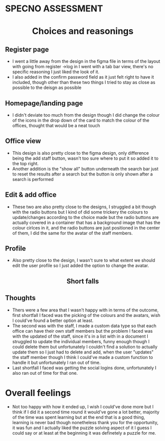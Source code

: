 # SPECNO ASSESSMENT

<h1 align="center">Choices and reasonings</h1>

## Register page

- I went a little away from the design in the figma file in terms of the layout with going from register ->log in I went with a tab bar view,
there's no specific reasoning I just liked the look of it. 
- I also added in the confirm password field as it just felt right to have it included, though other than these two things
I tried to stay as close as possible to the deisgn as possible
  
## Homepage/landing page
- I didn't deviate too much from the design though I did change the colour of the icons in the drop down of the card to 
match the colour of the offices, thought that would be a neat touch 

## Office view
- This design is also pretty close to the figma design, only difference being the add staff button, wasn't too sure where to put it 
so added it to the top right.
- Another addition is the "show all" button underneath the search bar just to reset the results after a search but the button is only 
shown after a search is performed
  
## Edit & add office 
- These two are also pretty close to the designs, I struggled a bit though with the radio buttons but I kind of did some trickery
the colours to update/changes according to the choice made but the radio buttons are actually covered in a container that has a background image that has the colour cirlces in it, and the radio buttons are just positioned in the center of them, I did the same for the avatar of the staff members.

## Profile
- Also pretty close to the design, I wasn't sure to what extent we should edit the user profile so I just added the option to change the avatar.

<h2 align="center">Short falls</h2>

## Thoughts
- Thers were a few area that I wasn't happy with in terms of the outcome, first shortfall I faced was the picking of the colours and the avatars, wish I could've found a better option at least.
- The second was with the staff, I made a custom data type so that each office can have their own staff members but the problem I faced was with the updated of the staff, since it's in a list with in a document I struggled to update the individual members, funny enough though I could delete them but unfortunately I couldn't find a solution to actually update them so I just had to delete and add, when the user "updates" the staff member though I think I could've made a custom function to handle it but unfortunately I ran out of time.
- Last shortfall I faced was getting the social logins done, unfortunately I also ran out of time for that one.

# Overall feelings
- Not too happy with how it ended up, I wish I could've done more but I think if I did it a second time round it would've gone a lot better, majority of the time was spent learning but at the end that is a good thing, learning is never bad though nonetheless thank you for the opportunity, it was fun and I actually liked the puzzle solving aspect of it I guess I could say or at least at the beginning it was definetely a puzzle for me.




